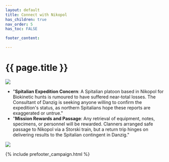 ```yaml
---
layout: default
title: Connect with Nikopol
has_children: true
nav_order: 5
has_toc: FALSE

footer_content: 

---
```


# {{ page.title }}


![](https://img2.storyblok.com/4000x2323/filters:quality(90)/f/72501/5076x2948/1d79ad3218/pollen-thundestorm.png)

- "**Spitalian Expedition Concern**: A Spitalian platoon based in Nikopol for Biokinetic hunts is rumoured to have suffered near-total losses. The Consultant of Danzig is seeking anyone willing to confirm the expedition's status, as northern Spitalians hope these reports are exaggerated or untrue."
- "**Mission Rewards and Passage**: Any retrieval of equipment, notes, specimens, or personnel will be rewarded. Clanners arranged safe passage to Nikopol via a Storski train, but a return trip hinges on delivering results to the Spitalian contingent in Danzig."

![](https://i.imgur.com/N81zDfI.png)


{% include prefooter_campaign.html %}
